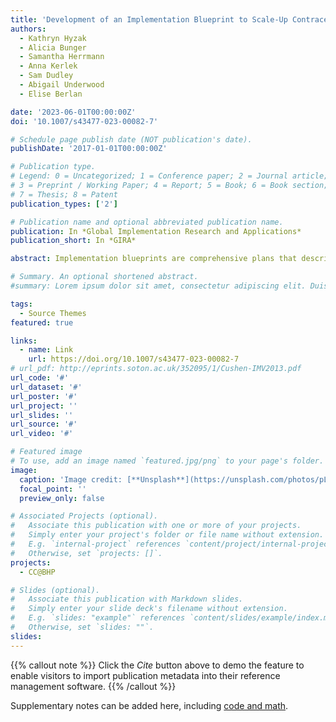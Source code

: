 ```yaml
---
title: 'Development of an Implementation Blueprint to Scale-Up Contraception Care for Adolescents with Psychiatric Conditions in a Pediatric Hospital'
authors:
  - Kathryn Hyzak
  - Alicia Bunger
  - Samantha Herrmann
  - Anna Kerlek
  - Sam Dudley
  - Abigail Underwood
  - Elise Berlan

date: '2023-06-01T00:00:00Z'
doi: '10.1007/s43477-023-00082-7'

# Schedule page publish date (NOT publication's date).
publishDate: '2017-01-01T00:00:00Z'

# Publication type.
# Legend: 0 = Uncategorized; 1 = Conference paper; 2 = Journal article;
# 3 = Preprint / Working Paper; 4 = Report; 5 = Book; 6 = Book section;
# 7 = Thesis; 8 = Patent
publication_types: ['2']

# Publication name and optional abbreviated publication name.
publication: In *Global Implementation Research and Applications*
publication_short: In *GIRA*

abstract: Implementation blueprints are comprehensive plans that describe implementation strategies, goals, timelines, and key personnel necessary for launching new interventions. Although blueprints are a foundational step in driving intervention rollout, little is known about how blueprints are developed, refined, and used in practice. The objective of this study was to describe a systematic, collaborative approach to developing, refining, and utilizing a formal implementation blueprint for scaling up the Contraception Care at Behavioral Health Pavilion (CC@BHP) intervention for adolescents hospitalized in psychiatric units within a pediatric hospital in the United States. In Stage 1 (Planning/Preparation), we assembled a Research Advisory Board (RAB) of 41 multidisciplinary members and conducted a formative evaluation to identify potential barriers to CC@BHP implementation. Barriers were mapped to implementation strategies using the Consolidated Framework for Implementation Research (CFIR) and Expert Recommendations for Implementing Change (ERIC) tool and used to create an initial blueprint. In Stage 2 (Development/Implementation), RAB members used activity logs to track implementation activities over the 18-month study period, which were then mapped to formal implementation strategies used to further develop the blueprint. About 30% of strategies were situated in the ‘Train and Educate Stakeholders’ ERIC category, 20% in ‘Use Evaluative and Iterative Strategies,’ and 16% in ‘Develop Stakeholder Interrelationships’ category. In Stage 3 (Synthesis/Refinement), the final blueprint was refined, consisting of 16 goals linked to 10 strategies for pre-implementation and 6 strategies for implementation. Feedback on the blueprint emphasized the role of the project champion in translating the blueprint into smaller, actionable steps for implementers.

# Summary. An optional shortened abstract.
#summary: Lorem ipsum dolor sit amet, consectetur adipiscing elit. Duis posuere tellus ac convallis placerat. Proin tincidunt magna sed ex sollicitudin condimentum.

tags:
  - Source Themes
featured: true

links:
  - name: Link
    url: https://doi.org/10.1007/s43477-023-00082-7
# url_pdf: http://eprints.soton.ac.uk/352095/1/Cushen-IMV2013.pdf
url_code: '#'
url_dataset: '#'
url_poster: '#'
url_project: ''
url_slides: ''
url_source: '#'
url_video: '#'

# Featured image
# To use, add an image named `featured.jpg/png` to your page's folder.
image:
  caption: 'Image credit: [**Unsplash**](https://unsplash.com/photos/pLCdAaMFLTE)'
  focal_point: ''
  preview_only: false

# Associated Projects (optional).
#   Associate this publication with one or more of your projects.
#   Simply enter your project's folder or file name without extension.
#   E.g. `internal-project` references `content/project/internal-project/index.md`.
#   Otherwise, set `projects: []`.
projects:
  - CC@BHP

# Slides (optional).
#   Associate this publication with Markdown slides.
#   Simply enter your slide deck's filename without extension.
#   E.g. `slides: "example"` references `content/slides/example/index.md`.
#   Otherwise, set `slides: ""`.
slides:
---
```


{{% callout note %}}
Click the _Cite_ button above to demo the feature to enable visitors to import publication metadata into their reference management software.
{{% /callout %}}

Supplementary notes can be added here, including [code and math](https://wowchemy.com/docs/content/writing-markdown-latex/).
